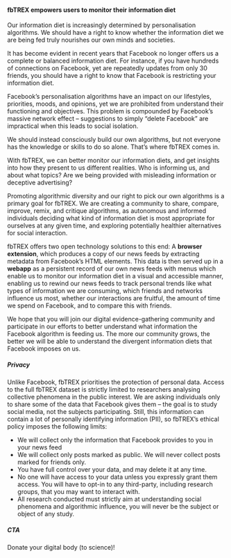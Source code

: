 #### fbTREX empowers users to monitor their information diet

Our information diet is increasingly determined by personalisation algorithms. We should have a right to know whether the information diet we are being fed truly nourishes our own minds and societies.

It has become evident in recent years that Facebook no longer offers us a complete or balanced information diet. For instance, if you have hundreds of connections on Facebook, yet are repeatedly  updates from only 30 friends, you should have a right to know that Facebook is restricting your information diet.

Facebook’s personalisation algorithms have an impact on our lifestyles, priorities, moods, and opinions, yet we are prohibited from understand their functioning and objectives. This problem is compounded by Facebook’s massive network effect – suggestions to simply “delete Facebook” are impractical when this leads to social isolation.

We should instead consciously build our own algorithms, but not everyone has the knowledge or skills to do so alone. That’s where fbTREX comes in.

With fbTREX, we can better monitor our information diets, and get insights into how they present to us different realities. Who is informing us, and about what topics? Are we being provided with misleading information or deceptive advertising?

Promoting algorithmic diversity and our right to pick our own algorithms is a primary goal for fbTREX. We are creating a community to share, compare, improve, remix, and critique algorithms, as autonomous and informed individuals deciding what kind of information diet is most appropriate for ourselves at any given time, and exploring potentially healthier alternatives for social interaction.

fbTREX offers two open technology solutions to this end: A **browser extension**, which produces a copy of our news feeds by extracting metadata from Facebook’s HTML elements. This data is then served up in a **webapp** as a persistent record of our own news feeds with menus which enable us to monitor our information diet in a visual and accessible manner, enabling us to rewind our news feeds to track personal trends like what types of information we are consuming, which friends and networks influence us most, whether our interactions are fruitful, the amount of time we spend on Facebook, and to compare this with friends.

We hope that you will join our digital evidence-gathering community and participate in our efforts to better understand what information the Facebook algorithm is feeding us. The more our community grows, the better we will be able to understand the divergent information diets that Facebook imposes on us.

##### Privacy

Unlike Facebook, fbTREX prioritises the protection of personal data. Access to the full fbTREX dataset is strictly limited to researchers analysing collective phenomena in the public interest. We are asking individuals only to share some of the data that Facebook gives them – the goal is to study social media, not the subjects participating. Still, this information can contain a lot of personally identifying information (PII), so fbTREX’s ethical policy imposes the following limits:
* We will collect only the information that Facebook provides to you in your news feed
* We will collect only posts marked as public. We will never collect posts marked for friends only.
* You have full control over your data, and may delete it at any time.
* No one will have access to your data unless you expressly grant them access. You will have to opt-in to any third-party, including research groups, that you may want to interact with.
* All research conducted must strictly aim at understanding social phenomena and algorithmic influence, you will never be the subject or object of any study.

##### CTA

Donate your digital body (to science)!
